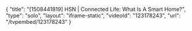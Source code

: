 {
    "title": "[1508441819] HSN | Connected Life: What Is A Smart Home?",
    "type": "solo",
    "layout": "iframe-static",
    "videoId": "123178243",
    "url": "\/tvpembed\/123178243"
}